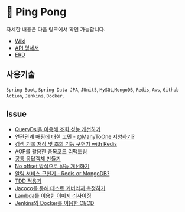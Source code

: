 # 🏓 Ping Pong

자세한 내용은 다음 링크에서 확인 가능합니다.
* [Wiki](https://github.com/pping-ppong/Server/wiki)
* [API 명세서](https://docs.google.com/spreadsheets/d/1gironPuvcwKDzbzAOUrbPqZ8V65owz-T/edit?usp=sharing&ouid=107228890700982767967&rtpof=true&sd=true)
* [ERD]()

## 사용기술

```Spring Boot```, ```Spring Data JPA```, ```JUnit5```, ```MySQL```,```MongoDB```, ```Redis```, ```Aws```, ```Github Action```, ```Jenkins```, ```Docker```, 

## Issue

* [QueryDsl을 이용해 조회 성능 개선하기](https://github.com/pping-ppong/Server/issues/1) 
* [연관관계 매핑에 대한 고민 - @ManyToOne 지양하기?](https://github.com/pping-ppong/Server/issues/2)
* [검색 기록 저장 및 조회 기능 구현기 with Redis](https://github.com/pping-ppong/Server/issues/3)
* [AOP를 활용한 중복코드 리팩토링](https://github.com/pping-ppong/Server/issues/4)
* [공통 응답객체 만들기](https://github.com/pping-ppong/Server/issues/5)
* [No offset 방식으로 성능 개선하기](https://github.com/pping-ppong/Server/issues/6)
* [알림 서비스 구현기 - Redis or MongoDB?](https://github.com/pping-ppong/Server/issues/7)
* [TDD 적용기](https://github.com/pping-ppong/Server/issues/8)
* [Jacoco를 통해 테스트 커버리지 측정하기](https://github.com/pping-ppong/Server/issues/9)
* [Lambda를 이용한 이미지 리사이징](https://github.com/pping-ppong/Server/issues/10)
* [Jenkins와 Docker를 이용한 CI/CD](https://github.com/pping-ppong/Server/issues/11)

